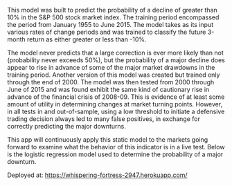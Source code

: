 This model was built to predict the probability of a decline of greater than 10% in the S&P 500 stock market index. The training period encompassed the period from January 1955 to June 2015. The model takes as its input various rates of change periods and was trained to classify the future 3-month return as either greater or less than -10%.

The model never predicts that a large correction is ever more likely than not (probability never exceeds 50%), but the probability of a major decline does appear to rise in advance of some of the major market drawdowns in the training period. Another version of this model was created but trained only through the end of 2000. The model was then tested from 2000 through June of 2015 and was found exhibit the same kind of cautionary rise in advance of the financial crisis of 2008-09. This is evidence of at least some amount of utility in determining changes at market turning points. However, in all tests in and out-of-sample, using a low threshold to initiate a defensive trading decision always led to many false positives, in exchange for correctly predicting the major downturns.

This app will continuously apply this static model to the markets going forward to examine what the behavior of this indicator is in a live test. Below is the logistic regression model used to determine the probability of a major downturn.

Deployed at:
https://whispering-fortress-2947.herokuapp.com/